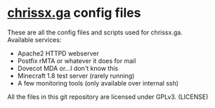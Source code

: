 # [chrissx.ga](https://chrissx.ga) config files

These are all the config files and scripts used for chrissx.ga.  
Available services:

* Apache2 HTTPD webserver
* Postfix rMTA or whatever it does for mail
* Dovecot MDA or...I don't know this
* Minecraft 1.8 test server (rarely running)
* A few monitoring tools (only available over internal ssh)

All the files in this git repository are licensed under GPLv3. (LICENSE)  
